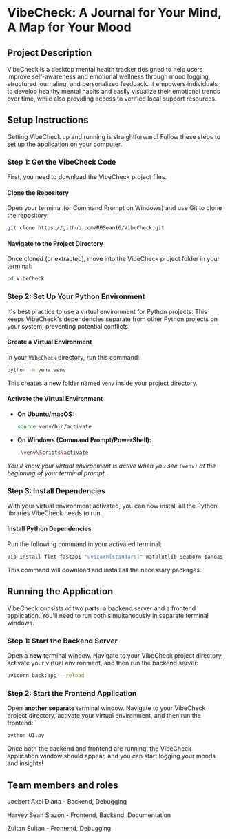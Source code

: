 # VibeCheck: A Journal for Your Mind, A Map for Your Mood

## Project Description

VibeCheck is a desktop mental health tracker designed to help users improve self-awareness and emotional wellness through mood logging, structured journaling, and personalized feedback. It empowers individuals to develop healthy mental habits and easily visualize their emotional trends over time, while also providing access to verified local support resources.

## Setup Instructions

Getting VibeCheck up and running is straightforward\! Follow these steps to set up the application on your computer.

### Step 1: Get the VibeCheck Code

First, you need to download the VibeCheck project files.

#### Clone the Repository

Open your terminal (or Command Prompt on Windows) and use Git to clone the repository:

```bash
git clone https://github.com/RBSean16/VibeCheck.git
```

#### Navigate to the Project Directory

Once cloned (or extracted), move into the VibeCheck project folder in your terminal:

```bash
cd VibeCheck
```

### Step 2: Set Up Your Python Environment

It's best practice to use a virtual environment for Python projects. This keeps VibeCheck's dependencies separate from other Python projects on your system, preventing potential conflicts.

#### Create a Virtual Environment

In your `VibeCheck` directory, run this command:

```bash
python -m venv venv
```

This creates a new folder named `venv` inside your project directory.

#### Activate the Virtual Environment

  * **On Ubuntu/macOS:**
    ```bash
    source venv/bin/activate
    ```
  * **On Windows (Command Prompt/PowerShell):**
    ```bash
    .\venv\Scripts\activate
    ```

*You'll know your virtual environment is active when you see `(venv)` at the beginning of your terminal prompt.*

### Step 3: Install Dependencies

With your virtual environment activated, you can now install all the Python libraries VibeCheck needs to run.

#### Install Python Dependencies

Run the following command in your activated terminal:

```bash
pip install flet fastapi "uvicorn[standard]" matplotlib seaborn pandas numpy
```

This command will download and install all the necessary packages.

## Running the Application

VibeCheck consists of two parts: a backend server and a frontend application. You'll need to run both simultaneously in separate terminal windows.

### Step 1: Start the Backend Server

Open a **new** terminal window. Navigate to your VibeCheck project directory, activate your virtual environment, and then run the backend server:

```bash
uvicorn back:app --reload
```

### Step 2: Start the Frontend Application

Open **another separate** terminal window. Navigate to your VibeCheck project directory, activate your virtual environment, and then run the frontend:

```bash
python UI.py
```

Once both the backend and frontend are running, the VibeCheck application window should appear, and you can start logging your moods and insights\!

## Team members and roles
   Joebert Axel Diana - Backend, Debugging
   
   Harvey Sean Siazon - Frontend, Backend, Documentation
   
   Zultan Sultan - Frontend, Debugging
